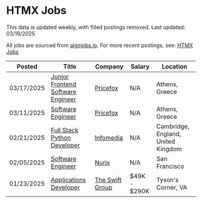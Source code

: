 # HTMX Jobs

This data is updated weekly, with filled postings removed. Last updated: 03/18/2025

All jobs are sourced from [algojobs.io](https://algojobs.io/). For more recent postings, see: [HTMX Jobs](https://algojobs.io/jobs/htmx)

| Posted | Title | Company | Salary | Location |
| --- | --- | --- | --- | --- |
| 03/17/2025 | [Junior Frontend Software Engineer](https://algojobs.io/jobs/3496391) | [Pricefox](https://algojobs.io/company/pricefox/) | N/A | Athens, Greece |
| 03/11/2025 | [Software Engineer](https://algojobs.io/jobs/3437388) | [Pricefox](https://algojobs.io/company/pricefox/) | N/A | Athens, Greece |
| 02/21/2025 | [Full Stack Python Developer](https://algojobs.io/jobs/3230109) | [Infomedia](https://algojobs.io/company/infomedia/) | N/A | Cambridge, England, United Kingdom |
| 02/05/2025 | [Software Engineer](https://algojobs.io/jobs/3057300) | [Nurix](https://algojobs.io/company/nurix/) | N/A | San Francisco  |
| 01/23/2025 | [Applications Developer](https://algojobs.io/jobs/2929166) | [The Swift Group](https://algojobs.io/company/theswiftgroup/) | $49K - $290K | Tyson's Corner, VA |